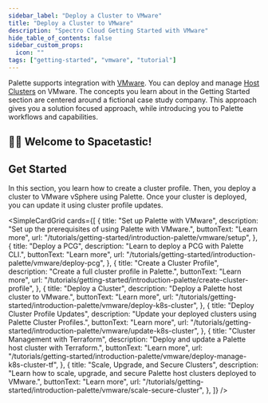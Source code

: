 ```yaml
---
sidebar_label: "Deploy a Cluster to VMware"
title: "Deploy a Cluster to VMware"
description: "Spectro Cloud Getting Started with VMware"
hide_table_of_contents: false
sidebar_custom_props:
  icon: ""
tags: ["getting-started", "vmware", "tutorial"]
---
```


Palette supports integration with [VMware](https://www.vmware.com). You can deploy and manage
[Host Clusters](../../../../glossary-all.md#host-cluster) on VMware. The concepts you learn about in the Getting Started
section are centered around a fictional case study company. This approach gives you a solution focused approach, while
introducing you to Palette workflows and capabilities.

## 🧑‍🚀 Welcome to Spacetastic!

<PartialsComponent category="getting-started" name="spacetastic-landing-intro" />

## Get Started

In this section, you learn how to create a cluster profile. Then, you deploy a cluster to VMware vSphere using Palette.
Once your cluster is deployed, you can update it using cluster profile updates.

<!-- vale off -->

<SimpleCardGrid
  cards={[
    {
      title: "Set up Palette with VMware",
      description: "Set up the prerequisites of using Palette with VMware.",
      buttonText: "Learn more",
      url: "/tutorials/getting-started/introduction-palette/vmware/setup",
    },
    {
      title: "Deploy a PCG",
      description: "Learn to deploy a PCG with Palette CLI.",
      buttonText: "Learn more",
      url: "/tutorials/getting-started/introduction-palette/vmware/deploy-pcg",
    },
    {
      title: "Create a Cluster Profile",
      description: "Create a full cluster profile in Palette.",
      buttonText: "Learn more",
      url: "/tutorials/getting-started/introduction-palette/create-cluster-profile",
    },
    {
      title: "Deploy a Cluster",
      description: "Deploy a Palette host cluster to VMware.",
      buttonText: "Learn more",
      url: "/tutorials/getting-started/introduction-palette/vmware/deploy-k8s-cluster",
    },
    {
      title: "Deploy Cluster Profile Updates",
      description: "Update your deployed clusters using Palette Cluster Profiles.",
      buttonText: "Learn more",
      url: "/tutorials/getting-started/introduction-palette/vmware/update-k8s-cluster",
    },
    {
      title: "Cluster Management with Terraform",
      description: "Deploy and update a Palette host cluster with Terraform.",
      buttonText: "Learn more",
      url: "/tutorials/getting-started/introduction-palette/vmware/deploy-manage-k8s-cluster-tf",
    },
    {
      title: "Scale, Upgrade, and Secure Clusters",
      description: "Learn how to scale, upgrade, and secure Palette host clusters deployed to VMware.",
      buttonText: "Learn more",
      url: "/tutorials/getting-started/introduction-palette/vmware/scale-secure-cluster",
    },
  ]}
/>

